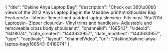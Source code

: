 {
    "title": "Dakine Anya Laptop Bag",
    "description": "Check out 360\u00b0 views of the 2012 Anya Laptop Bag in the Meadow print\n\nShoulder Bag Features:\n- Interior fleece lined padded laptop sleeve\n- Fits most 15\u201d Laptops\n- Zipper closure\n- Vinyl trims and handles\n- Adjustable and removeable cross body shoulder st",
    "channelid": "168543",
    "videoid": "6418074",
    "date_created": "1443633957",
    "date_modified": "1443633957",
    "type": "captivate",
    "layout": "channelVideo",
    "url": "\/dakine\/dakine-anya-laptop-bag\/168543-6418074"
}